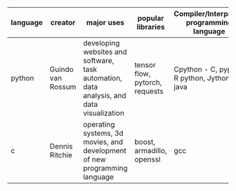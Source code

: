 | language | creator | major uses | popular libraries | Compiler/Interpreter programming language | job and salaries |
| --- | --- | --- | --- | --- | --- |
| python | Guindo van Rossum | developing websites and software, task automation, data analysis, and data visualization | tensor flow, pytorch, requests | Cpython - C, pypy - R python, Jython - java |
| c | Dennis Ritchie | operating systems, 3d movies, and development of new programming language | boost, armadillo, openssl | gcc | software developer, game programer, quality analyst | 
